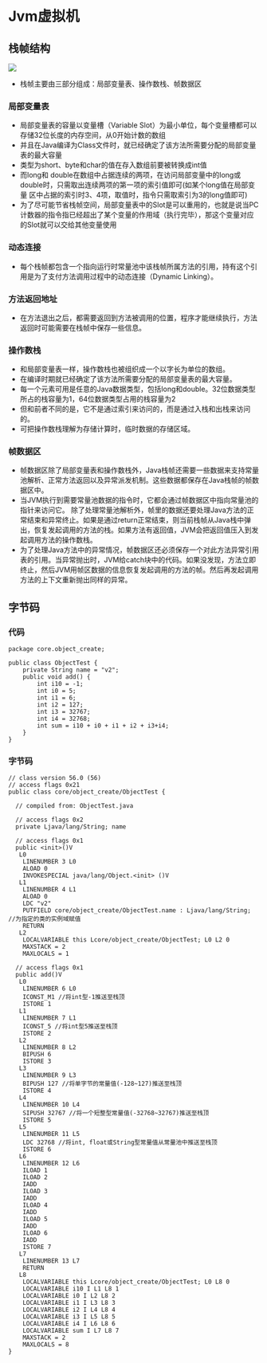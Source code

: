 # Jvm虚拟机

## 栈帧结构


![](https://img-blog.csdn.net/20180121103152636?watermark/2/text/aHR0cDovL2Jsb2cuY3Nkbi5uZXQvcWlhbjUyMGFv/font/5a6L5L2T/fontsize/400/fill/I0JBQkFCMA==/dissolve/70/gravity/SouthEast)
* 栈帧主要由三部分组成：局部变量表、操作数栈、帧数据区

### 局部变量表 
* 局部变量表的容量以变量槽（Variable Slot）为最小单位，每个变量槽都可以存储32位长度的内存空间，从0开始计数的数组
* 并且在Java编译为Class文件时，就已经确定了该方法所需要分配的局部变量表的最大容量
* 类型为short、byte和char的值在存入数组前要被转换成int值
* 而long和 double在数组中占据连续的两项，在访问局部变量中的long或double时，只需取出连续两项的第一项的索引值即可(如某个long值在局部变量 区中占据的索引时3、4项，取值时，指令只需取索引为3的long值即可)
* 为了尽可能节省栈帧空间，局部变量表中的Slot是可以重用的，也就是说当PC计数器的指令指已经超出了某个变量的作用域（执行完毕），那这个变量对应的Slot就可以交给其他变量使用

### 动态连接
* 每个栈帧都包含一个指向运行时常量池中该栈帧所属方法的引用，持有这个引用是为了支付方法调用过程中的动态连接（Dynamic Linking）。

### 方法返回地址
* 在方法退出之后，都需要返回到方法被调用的位置，程序才能继续执行，方法返回时可能需要在栈帧中保存一些信息。

### 操作数栈
* 和局部变量表一样，操作数栈也被组织成一个以字长为单位的数组。
* 在编译时期就已经确定了该方法所需要分配的局部变量表的最大容量。
* 每一个元素可用是任意的Java数据类型，包括long和double。32位数据类型所占的栈容量为1，64位数据类型占用的栈容量为2
* 但和前者不同的是，它不是通过索引来访问的，而是通过入栈和出栈来访问的。
* 可把操作数栈理解为存储计算时，临时数据的存储区域。

### 帧数据区 
* 帧数据区除了局部变量表和操作数栈外，Java栈帧还需要一些数据来支持常量池解析、正常方法返回以及异常派发机制。这些数据都保存在Java栈帧的帧数据区中。
* 当JVM执行到需要常量池数据的指令时，它都会通过帧数据区中指向常量池的指针来访问它。
除了处理常量池解析外，帧里的数据还要处理Java方法的正常结束和异常终止。如果是通过return正常结束，则当前栈帧从Java栈中弹出，恢复发起调用的方法的栈。如果方法有返回值，JVM会把返回值压入到发起调用方法的操作数栈。
* 为了处理Java方法中的异常情况，帧数据区还必须保存一个对此方法异常引用表的引用。当异常抛出时，JVM给catch块中的代码。如果没发现，方法立即终止，然后JVM用帧区数据的信息恢复发起调用的方法的帧。然后再发起调用方法的上下文重新抛出同样的异常。

## 字节码
### 代码
```
package core.object_create;

public class ObjectTest {
    private String name = "v2";
    public void add() {
        int i10 = -1;
        int i0 = 5;
        int i1 = 6;
        int i2 = 127;
        int i3 = 32767;
        int i4 = 32768;
        int sum = i10 + i0 + i1 + i2 + i3+i4;
    }
}
```
### 字节码
```
// class version 56.0 (56)
// access flags 0x21
public class core/object_create/ObjectTest {

  // compiled from: ObjectTest.java

  // access flags 0x2
  private Ljava/lang/String; name

  // access flags 0x1
  public <init>()V
   L0
    LINENUMBER 3 L0
    ALOAD 0
    INVOKESPECIAL java/lang/Object.<init> ()V
   L1
    LINENUMBER 4 L1
    ALOAD 0
    LDC "v2"
    PUTFIELD core/object_create/ObjectTest.name : Ljava/lang/String; //为指定的类的实例域赋值
    RETURN
   L2
    LOCALVARIABLE this Lcore/object_create/ObjectTest; L0 L2 0
    MAXSTACK = 2
    MAXLOCALS = 1

  // access flags 0x1
  public add()V
   L0
    LINENUMBER 6 L0
    ICONST_M1 //将int型-1推送至栈顶
    ISTORE 1
   L1
    LINENUMBER 7 L1
    ICONST_5 //将int型5推送至栈顶
    ISTORE 2
   L2
    LINENUMBER 8 L2
    BIPUSH 6
    ISTORE 3
   L3
    LINENUMBER 9 L3
    BIPUSH 127 //将单字节的常量值(-128~127)推送至栈顶
    ISTORE 4
   L4
    LINENUMBER 10 L4
    SIPUSH 32767 //将一个短整型常量值(-32768~32767)推送至栈顶
    ISTORE 5
   L5
    LINENUMBER 11 L5
    LDC 32768 //将int, float或String型常量值从常量池中推送至栈顶
    ISTORE 6
   L6
    LINENUMBER 12 L6
    ILOAD 1
    ILOAD 2
    IADD
    ILOAD 3
    IADD
    ILOAD 4
    IADD
    ILOAD 5
    IADD
    ILOAD 6
    IADD
    ISTORE 7
   L7
    LINENUMBER 13 L7
    RETURN
   L8
    LOCALVARIABLE this Lcore/object_create/ObjectTest; L0 L8 0
    LOCALVARIABLE i10 I L1 L8 1
    LOCALVARIABLE i0 I L2 L8 2
    LOCALVARIABLE i1 I L3 L8 3
    LOCALVARIABLE i2 I L4 L8 4
    LOCALVARIABLE i3 I L5 L8 5
    LOCALVARIABLE i4 I L6 L8 6
    LOCALVARIABLE sum I L7 L8 7
    MAXSTACK = 2
    MAXLOCALS = 8
}

```
